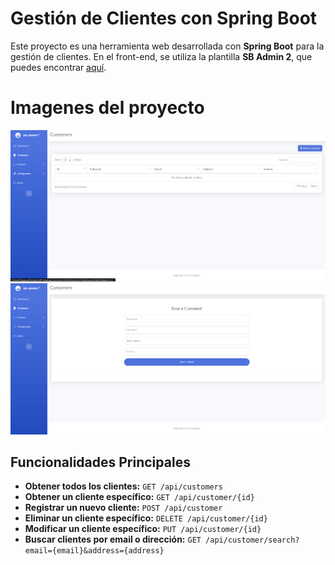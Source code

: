 # Gestión de Clientes con Spring Boot

Este proyecto es una herramienta web desarrollada con **Spring Boot** para la gestión de clientes. En el front-end, se utiliza la plantilla **SB Admin 2**, que puedes encontrar [aquí](https://startbootstrap.com/theme/sb-admin-2).

# Imagenes del proyecto

![Interfaz de la aplicación](./screenshots/Pantalla_1.png)
![Interfaz de la aplicación](./screenshots/Pantalla_2.png)

## Funcionalidades Principales

- **Obtener todos los clientes:** `GET /api/customers`
- **Obtener un cliente específico:** `GET /api/customer/{id}`
- **Registrar un nuevo cliente:** `POST /api/customer`
- **Eliminar un cliente específico:** `DELETE /api/customer/{id}`
- **Modificar un cliente específico:** `PUT /api/customer/{id}`
- **Buscar clientes por email o dirección:** `GET /api/customer/search?email={email}&address={address}`
